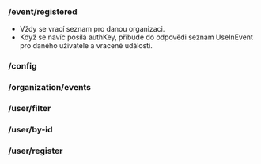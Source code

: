 ### /event/registered ###
* Vždy se vrací seznam pro danou organizaci.
* Když se navíc posílá authKey, přibude do odpovědi seznam UseInEvent pro daného uživatele a vracené události.

### /config ###

### /organization/events ###

### /user/filter ###

### /user/by-id ###

### /user/register ###
